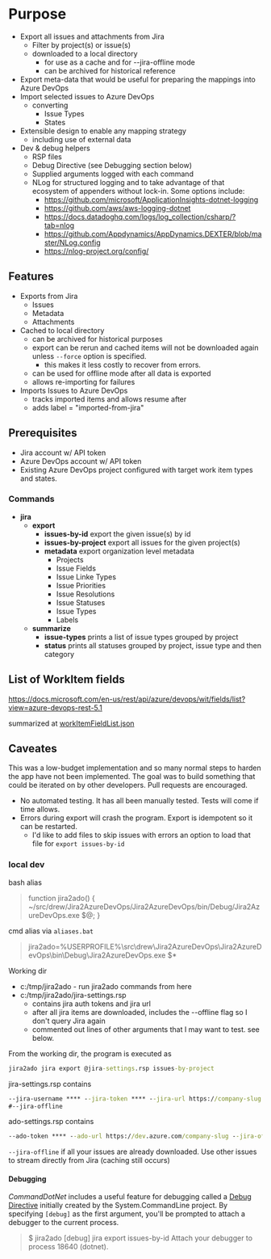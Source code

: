 ﻿
# Purpose

* Export all issues and attachments from Jira
  * Filter by project(s) or issue(s)
  * downloaded to a local directory
    * for use as a cache and for --jira-offline mode
    * can be archived for historical reference
* Export meta-data that would be useful for preparing the mappings into Azure DevOps
* Import selected issues to Azure DevOps
  * converting
    * Issue Types
    * States
* Extensible design to enable any mapping strategy
  * including use of external data
* Dev & debug helpers
  * RSP files
  * Debug Directive (see Debugging section below)
  * Supplied arguments logged with each command
  * NLog for structured logging and to take advantage of that ecosystem of appenders without lock-in.  Some options include:
    * https://github.com/microsoft/ApplicationInsights-dotnet-logging 
    * https://github.com/aws/aws-logging-dotnet
    * https://docs.datadoghq.com/logs/log_collection/csharp/?tab=nlog
    * https://github.com/Appdynamics/AppDynamics.DEXTER/blob/master/NLog.config
    * https://nlog-project.org/config/

## Features

* Exports from Jira
  * Issues
  * Metadata
  * Attachments
* Cached to local directory
  * can be archived for historical purposes
  * export can be rerun and cached items will not be downloaded again unless `--force` option is specified.
    * this makes it less costly to recover from errors.
  * can be used for offline mode after all data is exported
  * allows re-importing for failures
* Imports Issues to Azure DevOps
  * tracks imported items and allows resume after 
  * adds label = "imported-from-jira" 

## Prerequisites

* Jira account w/ API token
* Azure DevOps account w/ API token
* Existing Azure DevOps project configured with target work item types and states.


### Commands

* __jira__
  * __export__
    * __issues-by-id__ export the given issue(s) by id
    * __issues-by-project__ export all issues for the given project(s)
    * __metadata__ export organization level metadata 
      * Projects
      * Issue Fields
      * Issue Linke Types
      * Issue Priorities
      * Issue Resolutions
      * Issue Statuses
      * Issue Types
      * Labels
  * __summarize__
    * __issue-types__ prints a list of issue types grouped by project
    * __status__ prints all statuses grouped by project, issue type and then category
	
## List of WorkItem fields

https://docs.microsoft.com/en-us/rest/api/azure/devops/wit/fields/list?view=azure-devops-rest-5.1

summarized at [workItemFieldList.json](workItemFieldList.json)


## Caveates

This was a low-budget implementation and so many normal steps to harden the app have not been implemented.
The goal was to build something that could be iterated on by other developers.  Pull requests are encouraged.

* No automated testing.  It has all been manually tested.  Tests will come if time allows.
* Errors during export will crash the program.  Export is idempotent so it can be restarted.
  * I'd like to add files to skip issues with errors an option to load that file for `export issues-by-id`
            

### local dev

bash alias

> function jira2ado() { ~/src/drew/Jira2AzureDevOps/Jira2AzureDevOps/bin/Debug/Jira2AzureDevOps.exe $@; }

cmd alias via `aliases.bat`

> jira2ado=%USERPROFILE%\src\drew\Jira2AzureDevOps\Jira2AzureDevOps\bin\Debug\Jira2AzureDevOps.exe $*

Working dir 

* c:/tmp/jira2ado - run jira2ado commands from here
* c:/tmp/jira2ado/jira-settings.rsp
  * contains jira auth tokens and jira url
  * after all jira items are downloaded, includes the --offline flag so I don't query Jira again
  * commented out lines of other arguments that I may want to test.  see below.

From the working dir, the program is executed as

``` cmd
jira2ado jira export @jira-settings.rsp issues-by-project
```

jira-settings.rsp contains

``` cmd
--jira-username **** --jira-token **** --jira-url https://company-slug.atlassian.net
#--jira-offline
```

ado-settings.rsp contains

``` cmd
--ado-token **** --ado-url https://dev.azure.com/company-slug --jira-offline
```

`--jira-offline` if all your issues are already downloaded.  Use other issues to stream directly from Jira (caching still occurs)

#### Debugging

_CommandDotNet_ includes a useful feature for debugging called a [Debug Directive](https://github.com/dotnet/command-line-api/wiki/Features-overview#debugging) initially created by the System.CommandLine project.
By specifying `[debug]` as the first argument, you'll be prompted to attach a debugger to the current process.

> $ jira2ado [debug] jira export issues-by-id
> Attach your debugger to process 18640 (dotnet).
